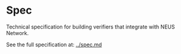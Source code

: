 # Spec

Technical specification for building verifiers that integrate with NEUS Network.

See the full specification at: [../spec.md](../spec.md)
